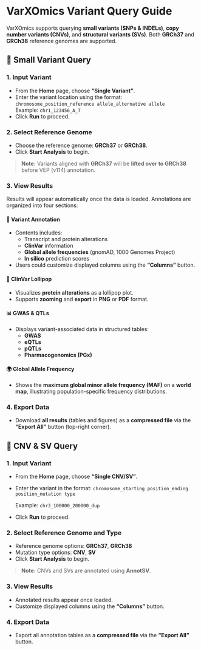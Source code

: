 # VarXOmics Variant Query Guide

VarXOmics supports querying **small variants (SNPs & INDELs)**, **copy number variants (CNVs)**, and **structural variants (SVs)**. Both **GRCh37** and **GRCh38** reference genomes are supported.

## 🔹 Small Variant Query

### 1. Input Variant  
- From the **Home** page, choose **“Single Variant”**.  
- Enter the variant location using the format:  `chromosome_position_reference allele_alternative allele` \
    Example: `chr1_123456_A_T`  
- Click **Run** to proceed.

### 2. Select Reference Genome  
- Choose the reference genome: **GRCh37** or **GRCh38**.  
- Click **Start Analysis** to begin.  
> **Note:** Variants aligned with **GRCh37** will be **lifted over to GRCh38** before VEP (v114) annotation.

### 3. View Results  
Results will appear automatically once the data is loaded. Annotations are organized into four sections:

#### 🧬 Variant Annotation
- Contents includes:
  - Transcript and protein alterations  
  - **ClinVar** information  
  - **Global allele frequencies** (gnomAD, 1000 Genomes Project)  
  - **In silico** prediction scores  
- Users could customize displayed columns using the **“Columns”** button.

#### 🍭 ClinVar Lollipop
- Visualizes **protein alterations** as a lollipop plot.  
- Supports **zooming** and **export** in **PNG** or **PDF** format.

#### 📊 GWAS & QTLs
- Displays variant-associated data in structured tables:
  - **GWAS**
  - **eQTLs**
  - **pQTLs**
  - **Pharmacogenomics (PGx)**

#### 🌍 Global Allele Frequency
- Shows the **maximum global minor allele frequency (MAF)** on a **world map**, illustrating population-specific frequency distributions.

### 4. Export Data  
- Download **all results** (tables and figures) as a **compressed file** via the **“Export All”** button (top-right corner).


## 🔹 CNV & SV Query

### 1. Input Variant  
- From the **Home** page, choose **“Single CNV/SV”**.  
- Enter the variant in the format: `chromosome_starting position_ending position_mutation type`

  Example: `chr3_100000_200000_dup`  
- Click **Run** to proceed.

### 2. Select Reference Genome and Type  
- Reference genome options: **GRCh37**, **GRCh38**  
- Mutation type options: **CNV**, **SV**  
- Click **Start Analysis** to begin.  
> **Note:** CNVs and SVs are annotated using **AnnotSV**.

### 3. View Results  
- Annotated results appear once loaded.  
- Customize displayed columns using the **“Columns”** button.

### 4. Export Data  
- Export all annotation tables as a **compressed file** via the **“Export All”** button.
